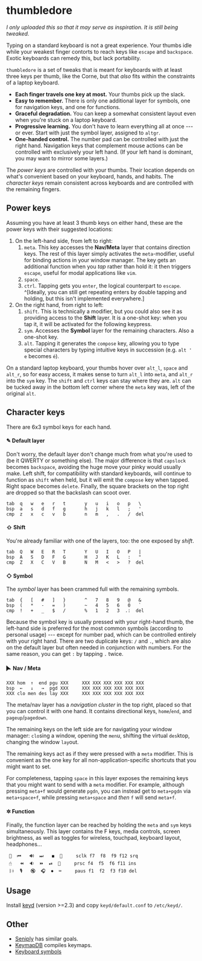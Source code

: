 # thumbledore

*I only uploaded this so that it may serve as inspiration. It is still being 
tweaked.*

Typing on a standard keyboard is not a great experience. Your thumbs 
idle while your weakest finger contorts to reach keys like `escape` and 
`backspace`. Exotic keyboards can remedy this, but lack portability.

`thumbledore` is a set of tweaks that is meant for keyboards with at 
least three keys per thumb, like the Corne, but that *also* fits within 
the constraints of a laptop keyboard.

-   **Each finger travels one key at most.** Your thumbs pick up the slack.
-   **Easy to remember.** There is only one additional layer for 
    symbols, one for navigation keys, and one for functions.
-   **Graceful degradation.** You can keep a somewhat consistent layout 
    even when you're stuck on a laptop keyboard.
-   **Progressive learning.** You don't have to learn everything all at 
    once --- or ever. Start with just the symbol layer, assigned to 
    `altgr`.
-   **One-handed control.** The number pad can be controlled with just 
    the right hand. Navigation keys that complement mouse actions can be 
    controlled with exclusively your left hand.
    (If your left hand is dominant, you may want to mirror some layers.)

The *power keys* are controlled with your thumbs. Their location depends 
on what's convenient based on your keyboard, hands, and habits. The 
*character keys* remain consistent across keyboards and are controlled 
with the remaining fingers.


## Power keys

Assuming you have at least 3 thumb keys on either hand, these are the 
power keys with their suggested locations:

1.  On the left-hand side, from left to right:
    1.  `meta`. This key accesses the **Nav/Meta** layer that contains 
        direction keys. The rest of this layer simply activates the 
        `meta`-modifier, useful for binding actions in your window 
        manager. The key gets an additional function when you *tap* 
        rather than hold it: it then triggers `escape`, useful for modal 
        applications like `vim`.
    2.  `space`.
    3.  `ctrl`. Tapping gets you `enter`, the logical counterpart to 
        `escape`. ^[Ideally, you can still get repeating enters by 
        double tapping and holding, but this isn't implemented 
        everywhere.]
2.  On the right hand, from right to left:
    1.  `shift`. This is technically a modifier, but you could also see 
        it as providing access to the **Shift** layer. It is a one-shot 
        key: when you tap it, it will be activated for the following 
        keypress.
    2.  `sym`. Accesses the **Symbol** layer for the remaining 
        characters. Also a one-shot key.
    3.  `alt`. Tapping it generates the `compose` key, allowing you to 
        type special characters by typing intuitive keys in succession 
        (e.g. `alt ' e` becomes `é`).

On a standard laptop keyboard, your thumbs hover over `alt_l`, `space` 
and `alt_r`, so for easy access, it makes sense to turn `alt_l` into 
`meta`, and `alt_r` into the `sym` key. The `shift` and `ctrl` keys can 
stay where they are. `alt` can be tucked away in the bottom left corner 
where the `meta` key was, left of the original `alt`.


## Character keys

There are 6x3 symbol keys for each hand.

#### ✎ Default layer

Don't worry, the default layer don't change much from what you're used 
to (be it QWERTY or something else). The major difference is that 
`capslock` becomes `backspace`, avoiding the huge move your pinky would 
usually make. Left shift, for compatibility with standard keyboards, 
will continue to function as `shift` when held, but it will emit the 
`compose` key when tapped. Right space becomes `delete`. Finally, the 
square brackets on the top right are dropped so that the backslash can 
scoot over.

    tab  q   w   e   r   t       y   u   i   o   p   \
    bsp  a   s   d   f   g       h   j   k   l   ;   '
    cmp  z   x   c   v   b       n   m   ,   .   /  del


#### ⇧ Shift

You're already familiar with one of the layers, too: the one exposed by 
*shift*.

    tab  Q   W   E   R   T       Y   U   I   O   P   |
    bsp  A   S   D   F   G       H   J   K   L   :   "
    cmp  Z   X   C   V   B       N   M   <   >   ?  del


#### ◇ Symbol

The *symbol* layer has been crammed full with the remaining symbols.

    tab  {   [   #   ]   }       ^   7   8   9   @   &
    bsp  (   *   -   =   )       ~   4   5   6   0   `
    cmp  !   +   _   $   /       %   1   2   3  .:  del

Because the symbol key is usually pressed with your right-hand thumb, 
the left-hand side is preferred for the most common symbols (according 
to personal usage) --- except for number pad, which can be controlled 
entirely with your right hand. There are two duplicate keys: `/` and 
`.`, which are also on the default layer but often needed in conjunction 
with numbers. For the same reason, you can get `:` by tapping `.` twice.


#### 🮰 Nav / Meta

    XXX hom  ↑  end pgu XXX     XXX XXX XXX XXX XXX XXX
    bsp  ←   ↓   →  pgd XXX     XXX XXX XXX XXX XXX XXX
    XXX clo men des lay XXX     XXX XXX XXX XXX XXX XXX

The meta/nav layer has a *navigation cluster* in the top right, placed 
so that you can control it with one hand. It contains directional keys, 
`home`/`end`, and `pageup`/`pagedown`.

The remaining keys on the left side are for navigating your window 
manager: `clo`sing a window, opening the `men`u, shifting the virtual 
`des`ktop, changing the window `lay`out.

The remaining keys act as if they were pressed with a `meta` modifier. 
This is convenient as the one key for all non-application-specific 
shortcuts that you might want to set.

For completeness, tapping `space` in this layer exposes the remaining 
keys that you might want to send with a `meta` modifier. For example, 
although pressing `meta+f` would generate `pgdn`, you can instead get to 
`meta+pgdn` via `meta+space+f`, while pressing `meta+space` and *then* 
`f` will send `meta+f`.


#### ✲ Function

Finally, the function layer can be reached by holding the `meta` and 
`sym` keys simultaneously. This layer contains the F keys, media 
controls, screen brightness, as well as toggles for wireless, touchpad, 
keyboard layout, headphones...

     📶  ⏮   🔊  ⏭   ◼  🔆     sclk f7  f8  f9 f12 srq
     🖰   ⏪  🔉  ⏩  ⏯  🔅     prsc f4  f5  f6 f11 ins
     ᛒᚼ  🎙️   🔇  🎧  ⏺  ⌨     paus f1  f2  f3 f10 del


## Usage

Install [keyd](https://github.com/rvaiya/keyd) (version >=2.3) and copy 
`keyd/default.conf` to `/etc/keyd/`.


## Other

-   [Seniply](https://stevep99.github.io/seniply/) has similar goals.
-   [KeymapDB](https://keymapdb.com/) compiles keymaps.
-   [Keyboard 
    symbols](http://xahlee.info/comp/unicode_computing_symbols.html)
